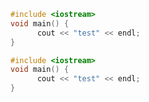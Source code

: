 ```cpp
#include <iostream>
void main() {
      cout << "test" << endl;
}
```


```c++
#include <iostream>
void main() {
      cout << "test" << endl;
}
```
